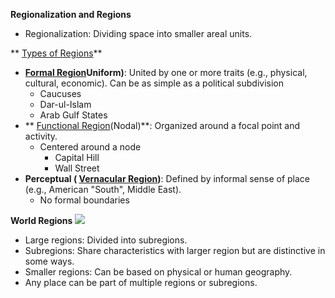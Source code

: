 **Regionalization and Regions**

- Regionalization: Dividing space into smaller areal units.

** [Types of Regions](./../Types-of-Regions/)**

- **[Formal Region](./../Formal-Region/)Uniform)**: United by one or more traits (e.g., physical, cultural, economic). Can be as simple as a political subdivision
	- Caucuses
	- Dar-ul-Islam
	- Arab Gulf States
- ** [Functional Region](./../Functional-Region/)(Nodal)**: Organized around a focal point and activity.
	- Centered around a node
		- Capital Hill
		- Wall Street
- **Perceptual ( [Vernacular Region](./../Vernacular-Region/))**: Defined by informal sense of place (e.g., American "South", Middle East).
	- No formal boundaries

**World Regions**
**![](https://lh7-rt.googleusercontent.com/slidesz/AGV_vUdYBWZCwQKqyCr-Grm6khfqGVrkW8ewgSxIH76ArCbQd6W1uPiUqIPJQX1U6Cw6QSvsuVexTS0Do1pBb_TMkCKLabvIjinC7oM66ZWF0pYXTdXF6Kw2-mDlDakvjhrOqMyV5oCDh0Zkb9blCGJMujRhbCW1Ks5FUTGWGgI=s2048?key=1sZkp5wVuy1PrAAxkaYuDA)**
- Large regions: Divided into subregions.
- Subregions: Share characteristics with larger region but are distinctive in some ways.
- Smaller regions: Can be based on physical or human geography.
- Any place can be part of multiple regions or subregions.
